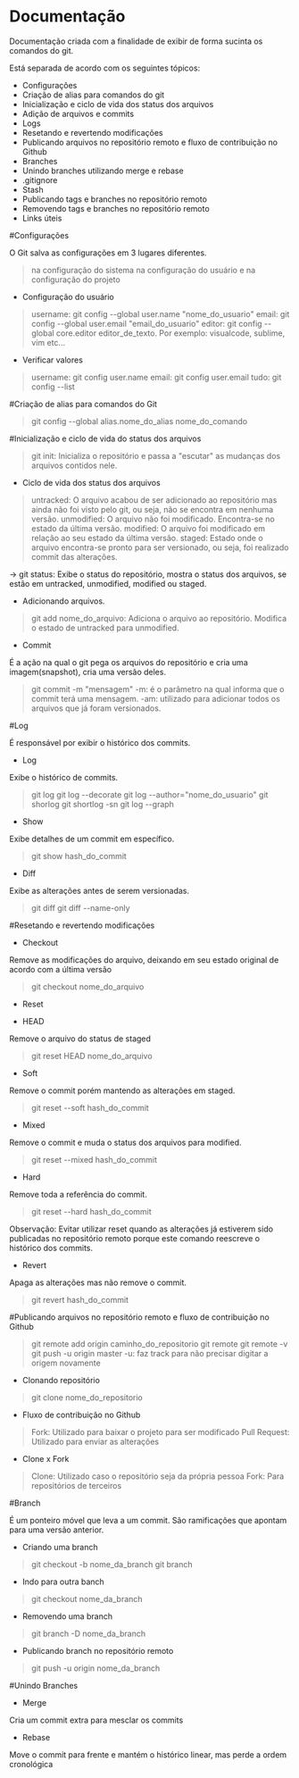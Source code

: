 Documentação
============

Documentação criada com a finalidade de exibir de forma sucinta os comandos do git.

Está separada de acordo com os seguintes tópicos:

- Configurações
- Criação de alias para comandos do git
- Inicialização e ciclo de vida dos status dos arquivos
- Adição de arquivos e commits
- Logs
- Resetando e revertendo modificações
- Publicando arquivos no repositório remoto e fluxo de contribuição no Github
- Branches
- Unindo branches utilizando merge e rebase
- .gitignore
- Stash
- Publicando tags e branches no repositório remoto
- Removendo tags e branches no repositório remoto
- Links úteis

#Configurações

O Git salva as configurações em 3 lugares diferentes.

> na configuração do sistema
> na configuração do usuário
> e na configuração do projeto

- Configuração do usuário

> username: git config --global user.name "nome_do_usuario"
> email: git config --global user.email "email_do_usuario"
> editor: git config --global core.editor editor_de_texto. Por exemplo: visualcode, sublime, vim etc...

- Verificar valores

> username: git config user.name
> email: git config user.email
> tudo: git config --list

#Criação de alias para comandos do Git

> git config --global alias.nome_do_alias nome_do_comando

#Inicialização e ciclo de vida do status dos arquivos

> git init: Inicializa o repositório e passa a "escutar" as mudanças dos arquivos contidos nele.

- Ciclo de vida dos status dos arquivos

> untracked: O arquivo acabou de ser adicionado ao repositório mas ainda não foi visto pelo git, ou seja,
não se encontra em nenhuma versão.
> unmodified: O arquivo não foi modificado. Encontra-se no estado da última versão.
> modified: O arquivo foi modificado em relação ao seu estado da última versão.
> staged: Estado onde o arquivo encontra-se pronto para ser versionado, ou seja, foi realizado commit das alterações.

-> git status: Exibe o status do repositório, mostra o status dos arquivos, se estão em untracked, unmodified, modified ou staged.

- Adicionando arquivos.

> git add nome_do_arquivo: Adiciona o arquivo ao repositório. Modifica o estado de untracked para unmodified.

- Commit

É a ação na qual o git pega os arquivos do repositório e cria uma imagem(snapshot), cria uma versão deles.

> git commit -m "mensagem"
> -m: é o parâmetro na qual informa que o commit terá uma mensagem.
> -am: utilizado para adicionar todos os arquivos que já foram versionados.

#Log

É responsável por exibir o histórico dos commits.

- Log

Exibe o histórico de commits.

> git log
> git log --decorate
> git log --author="nome_do_usuario"
> git shorlog
> git shortlog -sn
> git log --graph

- Show

Exibe detalhes de um commit em específico.

> git show hash_do_commit

- Diff

Exibe as alterações antes de serem versionadas.

> git diff
> git diff --name-only

#Resetando e revertendo modificações

- Checkout

Remove as modificações do arquivo, deixando em seu estado original de acordo com a última versão

> git checkout nome_do_arquivo

- Reset

* HEAD

Remove o arquivo do status de staged

> git reset HEAD nome_do_arquivo

* Soft

Remove o commit porém mantendo as alterações em staged.

> git reset --soft hash_do_commit

* Mixed

Remove o commit e muda o status dos arquivos para modified.

> git reset --mixed hash_do_commit

* Hard

Remove toda a referência do commit.

> git reset --hard hash_do_commit

Observação: Evitar utilizar reset quando as alterações já estiverem sido publicadas no repositório remoto porque este comando reescreve o histórico dos commits.

- Revert

Apaga as alterações mas não remove o commit.

> git revert hash_do_commit

#Publicando arquivos no repositório remoto e fluxo de contribuição no Github

> git remote add origin caminho_do_repositorio
> git remote
> git remote -v
> git push -u origin master
> -u: faz track para não precisar digitar a origem novamente

- Clonando repositório

> git clone nome_do_repositorio

- Fluxo de contribuição no Github

> Fork: Utilizado para baixar o projeto para ser modificado
> Pull Request: Utilizado para enviar as alterações

- Clone x Fork

> Clone: Utilizado caso o repositório seja da própria pessoa
> Fork: Para repositórios de terceiros

#Branch

É um ponteiro móvel que leva a um commit. São ramificações que apontam para uma versão anterior.

- Criando uma branch

> git checkout -b nome_da_branch
> git branch

- Indo para outra banch

> git checkout nome_da_branch

- Removendo uma branch

> git branch -D nome_da_branch

- Publicando branch no repositório remoto

> git push -u origin nome_da_branch

#Unindo Branches

- Merge

Cria um commit extra para mesclar os commits

- Rebase

Move o commit para frente e mantém o histórico linear, mas perde a ordem cronológica